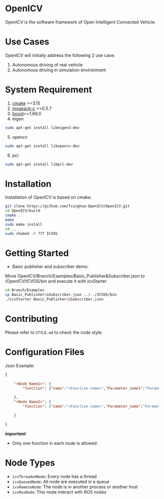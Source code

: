 # OpenICV

OpenICV is the software framework of Open Intelligent Connected Vehicle.

# Use Cases
OpenICV will initially address the following 2 use case:
1. Autonomous driving of real vehicle
2. Autonomous driving in simulation environment 

# System Requirement
1. [cmake](https://cmake.org/) >=3.15
2. [msgpack-c](http://msgpack.org/releases/cpp/msgpack-0.5.7.tar.gz)  ==0.5.7  
3. [boost](https://www.boost.org/)>=1.66.0
4. eigen
```sh
sudo apt-get install libeigen3-dev
```
5. opencv
```sh
sudo apt-get install libopencv-dev
```
6. pcl
```sh
sudo apt-get install libpcl-dev
```
# Installation
Installation of OpenICV is based on cmake.
```sh
git clone https://github.com/Tsinghua-OpenICV/OpenICV.git
cd OpenICV/build
cmake .
make
sudo make install
cd ..
sudo chomod -R 777 ICVOS
```



# Getting Started
- Basic publisher and subscriber demo:

Move OpenICV/Branch/Examples/Basic_Publisher&Subscriber.json to /OpenICV/ICVOS/bin and execute it with icvStarter
```sh
cd Branch/Examples
cp Basic_Publisher\&Subscriber.json ../../ICVOS/bin 
./icvStarter Basic_Publisher\&Subscriber.json
```


# Contributing
Please refer to `STYLE.md` to check the code style.




# Configuration Files

Json Example:
```json
{
    
    "<Node Name1>": {
        "function": {"name":"<Function name>","Parameter_name1":"Parameter_value1","Parameter_name2":"Parameter_value2"}
       
    },
    "<Node Name2>": {
        "function": {"name":"<Function name>","Parameter_name":"Parameter_value"}
       
    }

}
```
***important***
- Only one function in each node is allowed.



# Node Types
- `icvThreadedNode`: Every node has a thread
- `icvQueuedNode`: All node are executed in a queue
- `icvRemoteNode`: The node is in another process or another host
- `icvRosNode`: This node interact with ROS nodes
